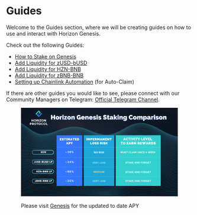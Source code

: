 # Guides

Welcome to the Guides section, where we will be creating guides on how to use and interact with Horizon Genesis.

Check out the following Guides:

* [How to Stake on Genesis](getting-started.md)
* [Add Liquidity for zUSD-bUSD](add-liquidity-for-zusd-busd.md)
* [Add Liquidity for HZN-BNB](add-liquidity-for-hzn-bnb.md)
* [Add Liquidity for zBNB-BNB](add-liquidity-for-zbnb-bnb.md)
* [Setting up Chainlink Automation](setting-up-chainlink-automation.md) (for Auto-Claim)

If there are other guides you would like to see, please connect with our Community Managers on Telegram: [Official Telegram Channel](https://t.me/HorizonProtocol).

<figure><img src="../../.gitbook/assets/Staking Comparison.png" alt=""><figcaption><p>Please visit <a href="https://genesis.horizonprotocol.com/">Genesis</a> for the updated to date APY</p></figcaption></figure>
